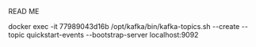 READ ME

docker exec -it 77989043d16b /opt/kafka/bin/kafka-topics.sh --create --topic quickstart-events --bootstrap-server localhost:9092